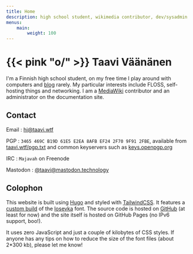 ```yaml
---
title: Home
description: high school student, wikimedia contributor, dev/sysadmin
menus:
    main:
        weight: 100
---
```


# {{< pink "o/" >}} Taavi Väänänen

I'm a Finnish high school student, on my free time I play around with computers and [blog](/posts) rarely.
My particular interests include FLOSS, self-hosting things and networking.
I am a [MediaWiki](https://www.mediawiki.org/wiki/MediaWiki) contributor and an administrator on the documentation site.

## Contact

Email
: <a href="mailto:hi@taavi.wtf" rel="me">hi@taavi.wtf</a>

PGP
: `3465 469C B19D 61E5 E2EA 8AFB EF24 2F70 9F91 2FBE`, available from <a href="https://taavi.wtf/pgp.txt" rel="pgpkey authn">taavi.wtf/pgp.txt</a> and
common keyservers such as [keys.openpgp.org](https://keys.openpgp.org/vks/v1/by-fingerprint/3465469CB19D61E5E2EA8AFBEF242F709F912FBE)

IRC
: `Majavah` on Freenode

Mastodon
: <a href="https://mastodon.technology/@taavi" rel="me">@taavi@mastodon.technology</a>

## Colophon

This website is built using [Hugo](https://gohugo.io) and styled with [TailwindCSS](https://tailwindcss.com). It features a [custom build](https://static.taavi.wtf/fonts/Iosevka/config.toml.txt) of the [Iosevka](https://typeof.net/Iosevka) font. The source code is hosted on [GitHub](https://github.com/supertassu/taaviwtf) (at least for now) and the site itself is hosted on GitHub Pages (no IPv6 support, boo!).

It uses zero JavaScript and just a couple of kilobytes of CSS styles. If anyone has any tips on how to reduce the size of the font files (about 2*300 kb), please let me know!
